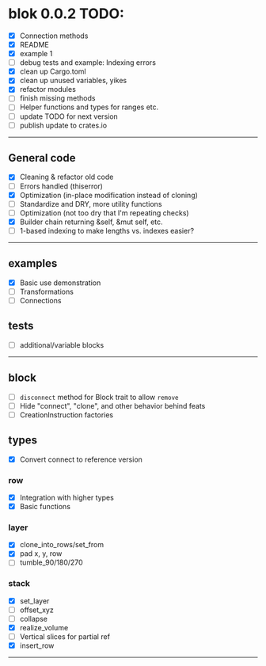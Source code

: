 
# blok 0.0.2 TODO:

- [x] Connection methods 
- [x] README
- [x] example 1
- [ ] debug tests and example: Indexing errors
- [x] clean up Cargo.toml
- [x] clean up unused variables, yikes
- [x] refactor modules 
- [ ] finish missing methods
- [ ] Helper functions and types for ranges etc.
- [ ] update TODO for next version
- [ ] publish update to crates.io

----

## General code
- [x] Cleaning & refactor old code
- [ ] Errors handled (thiserror)
- [x] Optimization (in-place modification instead of cloning)
- [ ] Standardize and DRY, more utility functions
- [ ] Optimization (not too dry that I'm repeating checks)
- [x] Builder chain returning &self, &mut self, etc.
- [ ] 1-based indexing to make lengths vs. indexes easier? 

----

## examples
- [x] Basic use demonstration
- [ ] Transformations 
- [ ] Connections

## tests
- [ ] additional/variable blocks

----

## block
- [ ] `disconnect` method for Block trait to allow `remove`
- [ ] Hide "connect", "clone", and other behavior behind feats
- [ ] CreationInstruction factories

## types
- [x] Convert connect to reference version

### row 
- [x] Integration with higher types
- [x] Basic functions

### layer 
- [x] clone_into_rows/set_from
- [x] pad x, y, row
- [ ] tumble_90/180/270

### stack 
- [x] set_layer 
- [ ] offset_xyz 
- [ ] collapse 
- [x] realize_volume
- [ ] Vertical slices for partial ref
- [x] insert_row

----

